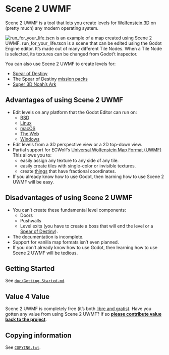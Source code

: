 # Scene 2 UWMF

Scene 2 UWMF is a tool that lets you create levels for
[Wolfenstein 3D](https://www.mobygames.com/game/wolfenstein-3d) on (pretty much)
any modern operating system.

![run_for_your_life.tscn is an example of a map created using Scene 2 UWMF.
run_for_your_life.tscn is a scene that can be edited using the Godot Engine
editor. It’s made out of many different Tile Nodes. When a Tile Node is
selected, its textures can be changed from Godot’t
inspector.](screenshot.webp "A level that was created with Scene 2 UWMF")

You can also use Scene 2 UWMF to create levels for:

- [Spear of Destiny](https://www.mobygames.com/game/dos/spear-of-destiny)
- The Spear of Destiny
[mission packs](https://wolfenstein.fandom.com/wiki/Spear_of_Destiny_mission_packs)
- [Super 3D Noah’s Ark](https://wisdomtree.itch.io/s3dna)

## Advantages of using Scene 2 UWMF

- Edit levels on any platform that the Godot Editor can run on:
	- [BSD](https://docs.freebsd.org/en/books/faq/#differences-to-other-bsds)
	- [Linux](https://kernel.org/linux.html)
	- [macOS](https://www.apple.com/macos)
	- [The Web](https://www.w3.org/TR/webarch/#intro)
	- [Windows](http://microsoft.com/windows)
- Edit levels from a 3D perspective view or a 2D top-down view.
- Partial support for ECWolf’s [Universal Wolfenstein Map Format
(UWMF)](https://maniacsvault.net/ecwolf/wiki/Universal_Wolfenstein_Map_Format)
This allows you to:
	- easily assign any texture to any side of any tile.
	- easily create tiles with single-color or invisible textures.
	- create [things] that have fractional coordinates.
- If you already know how to use Godot, then learning how to use Scene 2 UWMF
will be easy.

## Disadvantages of using Scene 2 UWMF

- You can’t create these fundamental level components:
	- Doors
	- Pushwalls
	- Level exits (you have to create a boss that will end the level or a
	  [Spear of Destiny][SOD item]).
- The documentation is incomplete.
- Support for vanilla map formats isn’t even planned.
- If you don’t already know how to use Godot, then learning how to use Scene
2 UWMF will be tedious.

## Getting Started

See [`doc/Getting Started.md`](doc/Getting%20Started.md).

## Value 4 Value

Scene 2 UWMF is completely free (it’s both [libre and
gratis](https://www.gnu.org/philosophy/free-sw.en.html)). Have you gotten any
value from using Scene 2 UWMF? If so [**please contribute value back to the
project**](doc/How%20to%20Contribute.md).

## Copying information

See [`COPYING.txt`](COPYING.txt).

[SOD item]: https://maniacsvault.net/ecwolf/wiki/Classes:SpearOfDestiny
[things]: https://maniacsvault.net/ecwolf/wiki/Universal_Wolfenstein_Map_Format#Things
